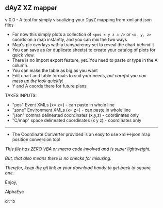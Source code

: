 ## dAyZ XZ mapper 
v 0.0 - A tool for simply visualizing your DayZ mapping from xml and json files
* For now this simply plots a collection of `<pos x y z a />` or `<x, y, z> ` coords on a map instantly, and you can mix the two ways
* Map's pic overlays with a transparency set to reveal the chart behind it
* You can save as (or duplicate sheets) to create your catalog of plots for quick view.
* There is no import export feature, yet.   You need to paste or type in the A column. 
* You can make the table as big as you want
* Edit chart and table formats to suit your needs, _but careful you can mess up the look quickly!_
* Y and A coords there for future plans

TAKES INPUTS:
* "pos" Event XMLs (x= z=) - can paste in whole line
* "zone" Environment XMLs (x= z=) - can paste in whole line
* "json" comma delineated coordinates (x,y,z) - coordinates only
* "C/map" space delineated coordinates (x y z) - coordinates only
______
* The Coordinate Converter provided is an easy to use xml<->json map position conversion tool

_This file has ZERO VBA or macro code involved and is super lightweight._

_But, that also means there is no checks for misusing._

_Therefor, keep the git link or your download handy to get back to square one._

Enjoy,

AlphaEye

d^.^b
